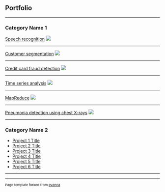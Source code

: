 ## Portfolio

---

### Category Name 1 

[Speech recognition](https://github.com/Kipkurui-mutai/speech-recognition)
<img src="images/dummy_thumbnail.jpg?raw=true"/>

---
[Customer segmentation](https://github.com/Kipkurui-mutai/customer-segmentation)
<img src="images/dummy_thumbnail.jpg?raw=true"/>

---
[Credit card fraud detection](https://github.com/Kipkurui-mutai/fraud-detection)
<img src="images/dummy_thumbnail.jpg?raw=true"/>

---

[Time series analysis](https://github.com/Kipkurui-mutai/Time-series-analysis)
<img src="images/dummy_thumbnail.jpg?raw=true"/>

---

[MapReduce](https://github.com/Kipkurui-mutai/MapReduce)
<img src="images/dummy_thumbnail.jpg?raw=true"/>

---

[Pneumonia detection using chest X-rays](https://github.com/Kipkurui-mutai/pneumonia-detection-using-chest-X-rays)
<img src="images/dummy_thumbnail.jpg?raw=true"/>

---


### Category Name 2

- [Project 1 Title](https://github.com/Kipkurui-mutai/speech-recognition)
- [Project 2 Title](https://github.com/Kipkurui-mutai/customer-segmentation)
- [Project 3 Title](https://github.com/Kipkurui-mutai/fraud-detection)
- [Project 4 Title](https://github.com/Kipkurui-mutai/Time-series-analysis)
- [Project 5 Title](https://github.com/Kipkurui-mutai/MapReduce)
- [Project 6 Title](https://github.com/Kipkurui-mutai/pneumonia-detection-using-chest-X-rays)

---




---
<p style="font-size:11px">Page template forked from <a href="https://github.com/evanca/quick-portfolio">evanca</a></p>
<!-- Remove above link if you don't want to attibute -->
